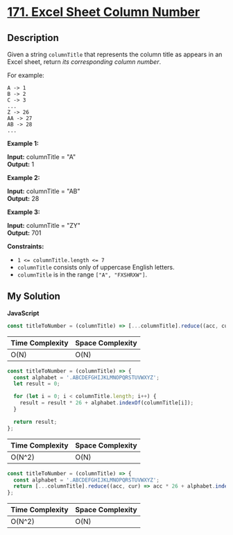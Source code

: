 # [171. Excel Sheet Column Number](https://leetcode.com/problems/excel-sheet-column-number)

## Description

Given a string `columnTitle` that represents the column title as appears in an Excel sheet, return _its corresponding column number_.

For example:

```
A -> 1
B -> 2
C -> 3
...
Z -> 26
AA -> 27
AB -> 28
...
```

**Example 1:**

**Input:** columnTitle = "A"  
**Output:** 1

**Example 2:**

**Input:** columnTitle = "AB"  
**Output:** 28

**Example 3:**

**Input:** columnTitle = "ZY"  
**Output:** 701

**Constraints:**

- `1 <= columnTitle.length <= 7`
- `columnTitle` consists only of uppercase English letters.
- `columnTitle` is in the range `["A", "FXSHRXW"]`.

## My Solution

**JavaScript**

```js
const titleToNumber = (columnTitle) => [...columnTitle].reduce((acc, cur) => acc * 26 + cur.charCodeAt() - 64, 0);
```

| Time Complexity | Space Complexity |
| --------------- | ---------------- |
| O(N)            | O(N)             |

```js
const titleToNumber = (columnTitle) => {
  const alphabet = '.ABCDEFGHIJKLMNOPQRSTUVWXYZ';
  let result = 0;

  for (let i = 0; i < columnTitle.length; i++) {
    result = result * 26 + alphabet.indexOf(columnTitle[i]);
  }

  return result;
};
```

| Time Complexity | Space Complexity |
| --------------- | ---------------- |
| O(N^2)          | O(N)             |

```js
const titleToNumber = (columnTitle) => {
  const alphabet = '.ABCDEFGHIJKLMNOPQRSTUVWXYZ';
  return [...columnTitle].reduce((acc, cur) => acc * 26 + alphabet.indexOf(cur), 0);
};
```

| Time Complexity | Space Complexity |
| --------------- | ---------------- |
| O(N^2)          | O(N)             |
